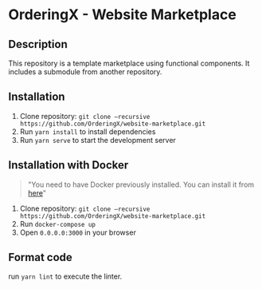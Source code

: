 # OrderingX - Website Marketplace

## Description

This repository is a template marketplace using functional components. It includes a submodule from another repository.

## Installation

1. Clone repository: `git clone —recursive https://github.com/OrderingX/website-marketplace.git`
2. Run `yarn install` to install dependencies
3. Run `yarn serve` to start the development server

## Installation with Docker
> "You need to have Docker previously installed. You can install it from [here](https://docs.docker.com/engine/install/)"

1. Clone repository: `git clone —recursive https://github.com/OrderingX/website-marketplace.git`
2. Run `docker-compose up`
3. Open `0.0.0.0:3000` in your browser

## Format code

run `yarn lint` to execute the linter.
